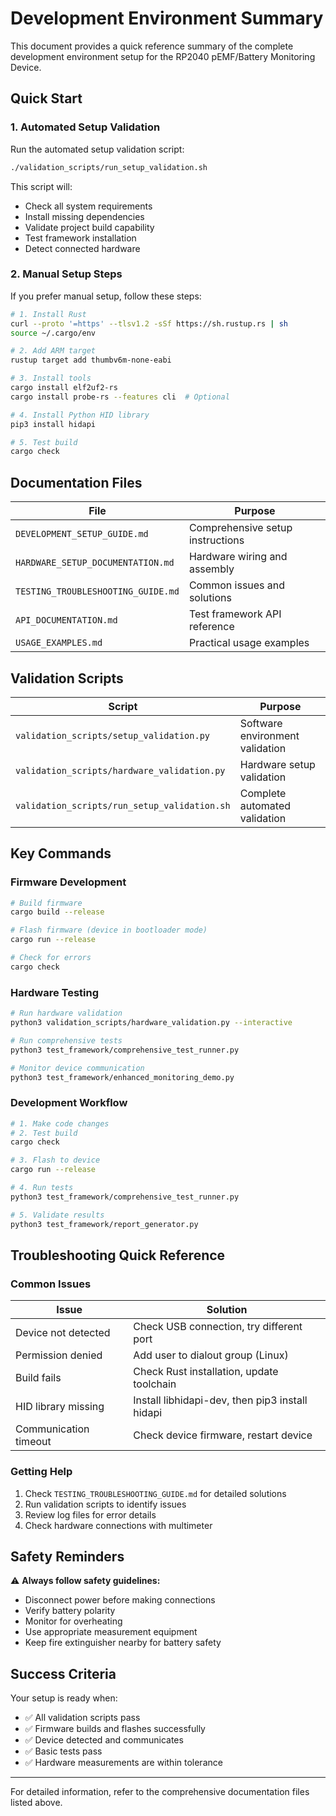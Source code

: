# Development Environment Summary

This document provides a quick reference summary of the complete development environment setup for the RP2040 pEMF/Battery Monitoring Device.

## Quick Start

### 1. Automated Setup Validation

Run the automated setup validation script:

```bash
./validation_scripts/run_setup_validation.sh
```

This script will:
- Check all system requirements
- Install missing dependencies
- Validate project build capability
- Test framework installation
- Detect connected hardware

### 2. Manual Setup Steps

If you prefer manual setup, follow these steps:

```bash
# 1. Install Rust
curl --proto '=https' --tlsv1.2 -sSf https://sh.rustup.rs | sh
source ~/.cargo/env

# 2. Add ARM target
rustup target add thumbv6m-none-eabi

# 3. Install tools
cargo install elf2uf2-rs
cargo install probe-rs --features cli  # Optional

# 4. Install Python HID library
pip3 install hidapi

# 5. Test build
cargo check
```

## Documentation Files

| File | Purpose |
|------|---------|
| `DEVELOPMENT_SETUP_GUIDE.md` | Comprehensive setup instructions |
| `HARDWARE_SETUP_DOCUMENTATION.md` | Hardware wiring and assembly |
| `TESTING_TROUBLESHOOTING_GUIDE.md` | Common issues and solutions |
| `API_DOCUMENTATION.md` | Test framework API reference |
| `USAGE_EXAMPLES.md` | Practical usage examples |

## Validation Scripts

| Script | Purpose |
|--------|---------|
| `validation_scripts/setup_validation.py` | Software environment validation |
| `validation_scripts/hardware_validation.py` | Hardware setup validation |
| `validation_scripts/run_setup_validation.sh` | Complete automated validation |

## Key Commands

### Firmware Development

```bash
# Build firmware
cargo build --release

# Flash firmware (device in bootloader mode)
cargo run --release

# Check for errors
cargo check
```

### Hardware Testing

```bash
# Run hardware validation
python3 validation_scripts/hardware_validation.py --interactive

# Run comprehensive tests
python3 test_framework/comprehensive_test_runner.py

# Monitor device communication
python3 test_framework/enhanced_monitoring_demo.py
```

### Development Workflow

```bash
# 1. Make code changes
# 2. Test build
cargo check

# 3. Flash to device
cargo run --release

# 4. Run tests
python3 test_framework/comprehensive_test_runner.py

# 5. Validate results
python3 test_framework/report_generator.py
```

## Troubleshooting Quick Reference

### Common Issues

| Issue | Solution |
|-------|----------|
| Device not detected | Check USB connection, try different port |
| Permission denied | Add user to dialout group (Linux) |
| Build fails | Check Rust installation, update toolchain |
| HID library missing | Install libhidapi-dev, then pip3 install hidapi |
| Communication timeout | Check device firmware, restart device |

### Getting Help

1. Check `TESTING_TROUBLESHOOTING_GUIDE.md` for detailed solutions
2. Run validation scripts to identify issues
3. Review log files for error details
4. Check hardware connections with multimeter

## Safety Reminders

⚠️ **Always follow safety guidelines:**
- Disconnect power before making connections
- Verify battery polarity
- Monitor for overheating
- Use appropriate measurement equipment
- Keep fire extinguisher nearby for battery safety

## Success Criteria

Your setup is ready when:
- ✅ All validation scripts pass
- ✅ Firmware builds and flashes successfully
- ✅ Device detected and communicates
- ✅ Basic tests pass
- ✅ Hardware measurements are within tolerance

---

For detailed information, refer to the comprehensive documentation files listed above.